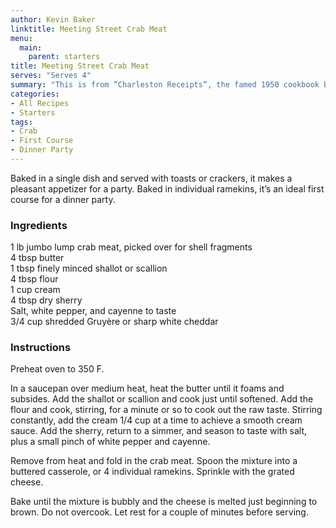 ```yaml
---
author: Kevin Baker
linktitle: Meeting Street Crab Meat
menu:
  main:
    parent: starters
title: Meeting Street Crab Meat
serves: "Serves 4"
summary: "This is from “Charleston Receipts”, the famed 1950 cookbook by the Junior League of Charleston, SC. I’ve only made a few small changes to my own taste, but you’ll find this easy, quick and luxurious. "
categories:
- All Recipes
- Starters
tags: 
- Crab
- First Course
- Dinner Party
---
```

Baked in a single dish and served with toasts or crackers, it makes a pleasant appetizer for a party. Baked in individual ramekins, it’s an ideal first course for a dinner party.

### Ingredients

<div class="ingredient-list">

1 lb jumbo lump crab meat, picked over for shell fragments  
4 tbsp butter  
1 tbsp finely minced shallot or scallion  
4 tbsp flour  
1 cup cream  
4 tbsp dry sherry  
Salt, white pepper, and cayenne to taste  
3/4 cup shredded Gruyère or sharp white cheddar  

</div>

### Instructions

Preheat oven to 350 F.

In a saucepan over medium heat, heat the butter until it foams and subsides. Add the shallot or scallion and cook just until softened. Add the flour and cook, stirring, for a minute or so to cook out the raw taste. Stirring constantly, add the cream 1/4 cup at a time to achieve a smooth cream sauce. Add the sherry, return to a simmer, and season to taste with salt, plus a small pinch of white pepper and cayenne.

Remove from heat and fold in the crab meat. Spoon the mixture into a buttered casserole, or 4 individual ramekins. Sprinkle with the grated cheese.

Bake until the mixture is bubbly and the cheese is melted just beginning to brown. Do not overcook. Let rest for a couple of minutes before serving.